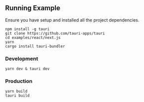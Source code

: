 ## Running Example

Ensure you have setup and installed all the project dependencies.

```
npm install -g tauri
git clone https://github.com/tauri-apps/tauri
cd examples/react/next.js
yarn
cargo install tauri-bundler
```

### Development

```
yarn dev & tauri dev
```

### Production

```
yarn build
tauri build
```
